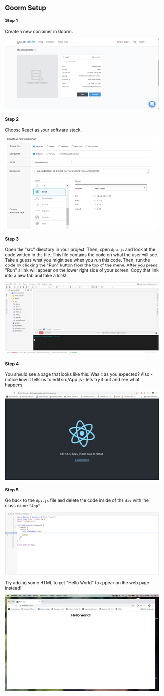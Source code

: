 ## Goorm Setup

#### Step 1

Create a new container in Goorm.

![Goorm](./img/container.png)

#### Step 2

Choose React as your software stack.

![Choose React](./img/choose-react.png)

#### Step 3

Open the "src" directory in your project. Then, open `App.js` and look at the code written in the file. This file contains the code on what the user will see. Take a guess what you might see when you run this code. Then, run the code by clicking the "Run" button from the top of the menu. After you press "Run" a link will appear on the lower right side of your screen. Copy that link into a new tab and take a look!

![Run Project](./img/run-command.png)

#### Step 4

You should see a page that looks like this. Was it as you expected? Also - notice how it tells us to edit src/App.js - lets try it out and see what happens.

![Starter Page](./img/first-page.png)

#### Step 5

Go back to the `App.js` file and delete the code inside of the `div` with the class name `"App"`.

![Delete Code](./img/delete-code.png)

Try adding some HTML to get "Hello World" to appear on the web page instead!

![Hello World](./img/hello-world.png)
